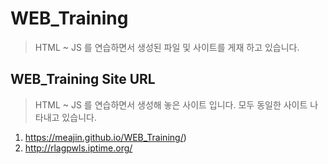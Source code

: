 # WEB_Training
> HTML ~ JS 를 연습하면서 생성된 파일 및 사이트를 게재 하고 있습니다.

  
## WEB_Training Site URL
> HTML ~ JS 를 연습하면서 생성해 놓은 사이트 입니다. 모두 동일한 사이트 나타내고 있습니다.
1. https://meajin.github.io/WEB_Training/)
2. http://rlagpwls.iptime.org/

